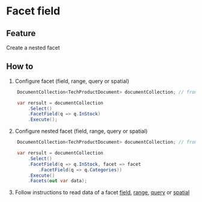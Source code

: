 # Facet field

## Feature

Create a nested facet

## How to

1.  Configure facet (field, range, query or spatial)

```csharp
	DocumentCollection<TechProductDocument> documentCollection; // from DI

    var rersult = documentCollection
        .Select()
        .FacetField(q => q.InStock)
		.Execute();
```

2.  Configure nested facet (field, range, query or spatial)

```csharp
	DocumentCollection<TechProductDocument> documentCollection; // from DI

    var rersult = documentCollection
        .Select()
        .FacetField(q => q.InStock, facet => facet
            .FacetField(q => q.Categories))
        .Execute()
        .Facets(out var data);
```

3.  Follow instructions to read data of a facet [field](http://solr-express.readthedocs.io/en/stable/tutorials/facets/field), [range](http://solr-express.readthedocs.io/en/stable/tutorials/facets/range), [query](http://solr-express.readthedocs.io/en/stable/tutorials/facets/query) or [spatial](http://solr-express.readthedocs.io/en/stable/tutorials/facets/spatial)
